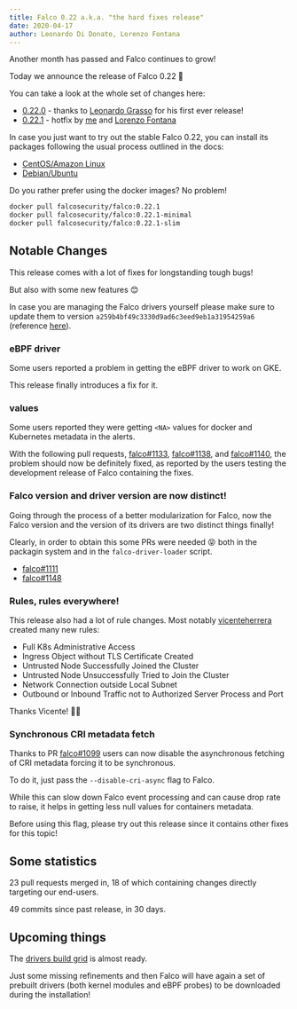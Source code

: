 ```yaml
---
title: Falco 0.22 a.k.a. "the hard fixes release"
date: 2020-04-17
author: Leonardo Di Donato, Lorenzo Fontana
---
```


Another month has passed and Falco continues to grow!

Today we announce the release of Falco 0.22 🥳

You can take a look at the whole set of changes here:

- [0.22.0](https://github.com/falcosecurity/falco/releases/tag/0.22.0) - thanks to [Leonardo Grasso](https://github.com/leogr) for his first ever release!
- [0.22.1](https://github.com/falcosecurity/falco/releases/tag/0.22.1) - hotfix by [me](https://github.com/leodido) and [Lorenzo Fontana](https://github.com/fntlnz)

In case you just want to try out the stable Falco 0.22, you can install its packages following the usual process outlined in the docs:

- [CentOS/Amazon Linux](https://falco.org/docs/installation/#centos-rhel-amazon-linux)
- [Debian/Ubuntu](https://falco.org/docs/installation/#debian-ubuntu)

Do you rather prefer using the docker images? No problem!

```bash
docker pull falcosecurity/falco:0.22.1
docker pull falcosecurity/falco:0.22.1-minimal
docker pull falcosecurity/falco:0.22.1-slim
```

## Notable Changes

This release comes with a lot of fixes for longstanding tough bugs!

But also with some new features 😊

In case you are managing the Falco drivers yourself please make sure to update them to version `a259b4bf49c3330d9ad6c3eed9eb1a31954259a6` (reference [here](https://github.com/falcosecurity/falco/blob/9f6833e1dbd95b10f7d672d457cec70b5e19e5c1/cmake/modules/sysdig.cmake#L29)).

### eBPF driver

Some users reported a problem in getting the eBPF driver to work on GKE.

This release finally introduces a fix for it.

### <NA> values

Some users reported they were getting `<NA>` values for docker and Kubernetes metadata in the alerts.

With the following pull requests, [falco#1133](https://github.com/falcosecurity/falco/pull/1133), [falco#1138](https://github.com/falcosecurity/falco/pull/1138), and [falco#1140](https://github.com/falcosecurity/falco/pull/1140),
the problem should now be definitely fixed, as reported by the users testing the development release of Falco containing the fixes.

### Falco version and driver version are now distinct!

Going through the process of a better modularization for Falco, now the Falco version and the version of its drivers are two distinct things finally!

Clearly, in order to obtain this some PRs were needed 😝 both in the packagin system and in the `falco-driver-loader` script.

- [falco#1111](https://github.com/falcosecurity/falco/pull/1111)
- [falco#1148](https://github.com/falcosecurity/falco/pull/1148)

### Rules, rules everywhere!

This release also had a lot of rule changes.
Most notably [vicenteherrera](https://github.com/vicenteherrera) created many new rules:

- Full K8s Administrative Access
- Ingress Object without TLS Certificate Created
- Untrusted Node Successfully Joined the Cluster
- Untrusted Node Unsuccessfully Tried to Join the Cluster
- Network Connection outside Local Subnet
- Outbound or Inbound Traffic not to Authorized Server Process and Port

Thanks Vicente! 🙌🏻

### Synchronous CRI metadata fetch

Thanks to PR [falco#1099](https://github.com/falcosecurity/falco/pull/1099) users can now disable the asynchronous fetching of CRI metadata forcing it to be synchronous.

To do it, just pass the `--disable-cri-async` flag to Falco.

While this can slow down Falco event processing and can cause drop rate to raise, it helps in getting less null values for containers metadata.

Before using this flag, please try out this release since it contains other fixes for this topic!

## Some statistics

23 pull requests merged in, 18 of which containing changes directly targeting our end-users.

49 commits since past release, in 30 days.

## Upcoming things

The [drivers build grid](https://github.com/falcosecurity/test-infra/tree/master/driverkit) is almost ready.

Just some missing refinements and then Falco will have again a set of prebuilt drivers (both kernel modules and eBPF probes) to be downloaded during the installation!
